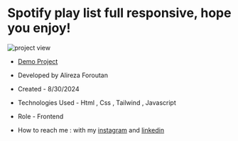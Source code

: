# Spotify play list full responsive, hope you enjoy!

![project view](https://github.com/user-attachments/assets/c117c11c-1251-4488-8e0c-a13245d17f3c)

- [Demo Project](https://alireza-foroutan.github.io/spotify-clone/)

- Developed by Alireza Foroutan

- Created - 8/30/2024
 
- Technologies Used - Html , Css , Tailwind , Javascript
 
- Role - Frontend

- How to reach me : with my [instagram](https://instagram.com/alireza_foroutan_web) and [linkedin](www.linkedin.com/in/alireza-foroutan-90a893302)
